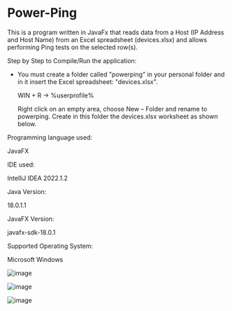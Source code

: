 # Power-Ping

This is a program written in JavaFx that reads data from a Host (IP Address and Host Name) from an Excel spreadsheet (devices.xlsx) and allows performing Ping tests on the selected row(s).

Step by Step to Compile/Run the application:

 - You must create a folder called "powerping" in your personal folder and in it insert the Excel spreadsheet: "devices.xlsx".

   WIN + R -> %userprofile%

   Right click on an empty area, choose New – Folder and rename to powerping. Create in this folder the devices.xlsx worksheet as shown below.

Programming language used:

JavaFX

IDE used:

IntelliJ IDEA 2022.1.2

Java Version:

18.0.1.1

JavaFX Version:

javafx-sdk-18.0.1

Supported Operating System:

Microsoft Windows

![image](https://user-images.githubusercontent.com/20136767/182179793-0be035c8-4ec4-4bee-b60c-e082ce6b5fa7.png)

![image](https://user-images.githubusercontent.com/20136767/182179878-5e8e1b0c-d3c6-4fe8-80fc-6ee470057209.png)

![image](https://user-images.githubusercontent.com/20136767/185515210-e3fbf1b5-de5a-4f49-a5d1-26ff15afe326.png)



